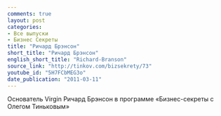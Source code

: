 ```yaml
---
comments: true
layout: post
categories:
- Все выпуски
- Бизнес Секреты
title: "Ричард Брэнсон"
short_title: "Ричард Брэнсон"
english_short_title: "Richard-Branson"
source_link: "http://tinkov.com/bizsekrety/73"
youtube_id: "5H7FCbMEG3o"
date_publication: "2011-03-11"
---
```

Основатель Virgin Ричард Брэнсон в программе «Бизнес-секреты с Олегом Тиньковым»
